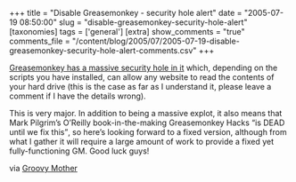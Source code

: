 +++
title = "Disable Greasemonkey - security hole alert"
date = "2005-07-19 08:50:00"
slug = "disable-greasemonkey-security-hole-alert"
[taxonomies]
tags = ['general']
[extra]
show_comments = "true"
comments_file = "/content/blog/2005/07/2005-07-19-disable-greasemonkey-security-hole-alert-comments.csv"
+++

[Greasemonkey has a massive security hole in it](http://mozdev.org/pipermail/greasemonkey/2005-July/004022.html) which, depending on the scripts you have installed, can allow any website to read the contents of your hard drive (this is the case as far as I understand it, please leave a comment if I have the details wrong).

This is very major. In addition to being a massive explot, it also means that Mark Pilgrim’s O’Reilly book-in-the-making Greasemonkey Hacks <q cite="http://mozdev.org/pipermail/greasemonkey/2005-July/004033.html">is DEAD until we fix this</q>, so here’s looking forward to a fixed version, although from what I gather it will require a large amount of work to provide a fixed yet fully-functioning GM. Good luck guys!

via [Groovy Mother](http://groovymother.com/links/archives/2005/07/17-week/index.html#001953 "Massive security hole in Greasemonkey")
